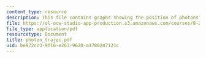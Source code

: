 ```yaml
---
content_type: resource
description: This file contains graphs showing the position of photons.
file: https://ol-ocw-studio-app-production.s3.amazonaws.com/courses/8-282j-introduction-to-astronomy-spring-2006/be972cc39f16e2639620a1780247121c_photon_trajec.pdf
file_type: application/pdf
resourcetype: Document
title: photon_trajec.pdf
uid: be972cc3-9f16-e263-9620-a1780247121c
---
```

